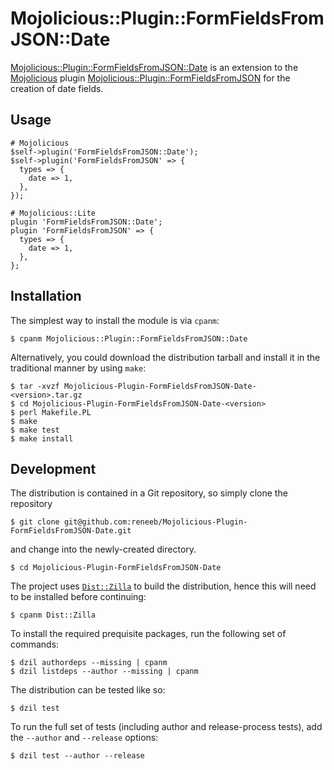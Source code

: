 # Mojolicious::Plugin::FormFieldsFromJSON::Date

[Mojolicious::Plugin::FormFieldsFromJSON::Date](Mojolicious::Plugin::FormFieldsFromJSON::Dat://metacpan.org/pod/Mojolicious::Plugin::FormFieldsFromJSON::Date)
is an extension to the [Mojolicious](https://metacpan.org/pod/Mojolicious)
plugin
[Mojolicious::Plugin::FormFieldsFromJSON](https://metacpan.org/pod/Mojolicious::Plugin::FormFieldsFromJSON)
for the creation of date fields.

## Usage

```
# Mojolicious
$self->plugin('FormFieldsFromJSON::Date');
$self->plugin('FormFieldsFromJSON' => {
  types => {
    date => 1,
  },
});

# Mojolicious::Lite
plugin 'FormFieldsFromJSON::Date';
plugin 'FormFieldsFromJSON' => {
  types => {
    date => 1,
  },
};
```

## Installation

The simplest way to install the module is via `cpanm`:

```
$ cpanm Mojolicious::Plugin::FormFieldsFromJSON::Date
```

Alternatively, you could download the distribution tarball and install it
in the traditional manner by using `make`:

```
$ tar -xvzf Mojolicious-Plugin-FormFieldsFromJSON-Date-<version>.tar.gz
$ cd Mojolicious-Plugin-FormFieldsFromJSON-Date-<version>
$ perl Makefile.PL
$ make
$ make test
$ make install
```

## Development

The distribution is contained in a Git repository, so simply clone the
repository

```
$ git clone git@github.com:reneeb/Mojolicious-Plugin-FormFieldsFromJSON-Date.git
```

and change into the newly-created directory.

```
$ cd Mojolicious-Plugin-FormFieldsFromJSON-Date
```

The project uses [`Dist::Zilla`](https://metacpan.org/pod/Dist::Zilla) to
build the distribution, hence this will need to be installed before
continuing:

```
$ cpanm Dist::Zilla
```

To install the required prequisite packages, run the following set of
commands:

```
$ dzil authordeps --missing | cpanm
$ dzil listdeps --author --missing | cpanm
```

The distribution can be tested like so:

```
$ dzil test
```

To run the full set of tests (including author and release-process tests),
add the `--author` and `--release` options:

```
$ dzil test --author --release
```

